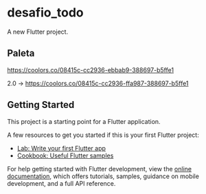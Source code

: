 # desafio_todo

A new Flutter project.

## Paleta

https://coolors.co/08415c-cc2936-ebbab9-388697-b5ffe1

2.0 -> https://coolors.co/08415c-cc2936-ffa987-388697-b5ffe1

## Getting Started

This project is a starting point for a Flutter application.

A few resources to get you started if this is your first Flutter project:

- [Lab: Write your first Flutter app](https://docs.flutter.dev/get-started/codelab)
- [Cookbook: Useful Flutter samples](https://docs.flutter.dev/cookbook)

For help getting started with Flutter development, view the
[online documentation](https://docs.flutter.dev/), which offers tutorials,
samples, guidance on mobile development, and a full API reference.
